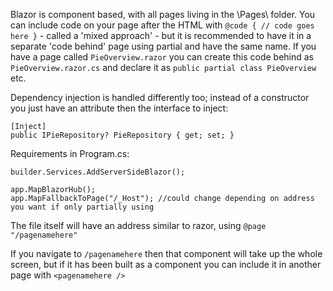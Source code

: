 Blazor is component based, with all pages living in the \Pages\ folder.  You can include code on your page after the HTML with `@code { // code goes here }` - called a 'mixed approach' - but it is recommended to have it in a separate 'code behind' page using partial and have the same name.  If you have a page called `PieOverview.razor` you can create this code behind as `PieOverview.razor.cs` and declare it as `public partial class PieOverview` etc.

Dependency injection is handled differently too; instead of a constructor you just have an attribute then the interface to inject:
```
[Inject]
public IPieRepository? PieRepository { get; set; }
```

Requirements in Program.cs:

```
builder.Services.AddServerSideBlazor();

app.MapBlazorHub();
app.MapFallbackToPage("/_Host"); //could change depending on address you want if only partially using
```

The file itself will have an address similar to razor, using `@page "/pagenamehere"`

If you navigate to `/pagenamehere` then that component will take up the whole screen, but if it has been built as a component you can include it in another page with `<pagenamehere />`